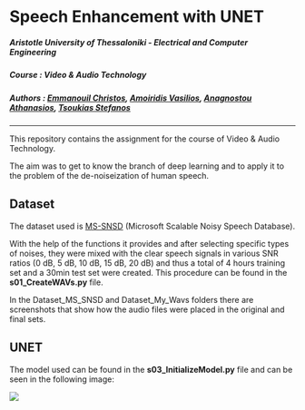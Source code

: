 # Speech Enhancement with UNET

##### **Aristotle University of Thessaloniki - Electrical and Computer Engineering**

##### **Course : Video & Audio Technology**

##### **Authors : [Emmanouil Christos](https://github.com/eachristgr), [ Amoiridis Vasilios](https://github.com/vamoirid), [Anagnostou Athanasios](https://github.com/Nassos-Anagnostou), [Tsoukias Stefanos](https://github.com/tsoukias)**

------

This repository contains the assignment for the course of Video & Audio Technology.

The aim was to get to know the branch of deep learning and to apply it to the problem of the de-noiseization of human speech.

## Dataset

The dataset used is [MS-SNSD](https://github.com/microsoft/MS-SNSD) (Microsoft Scalable Noisy Speech Database).

With the help of the functions it provides and after selecting specific types of noises, they were mixed with the clear speech signals in various SNR ratios (0 dB, 5 dB, 10 dB, 15 dB, 20 dB) and thus a total of 4 hours training set and a 30min test set were created. This procedure can be found in the **s01_CreateWAVs.py** file.

In the Dataset_MS_SNSD and Dataset_My_Wavs folders there are screenshots that show how the audio files were placed in the original and final sets.

## UNET

The model used can be found in the **s03_InitializeModel.py** file and can be seen in the following image:

<img src="https://github.com/eachristgr/Computer-Architecture/blob/main/Lab02/step01/1_2_plots/BenchmarksComparation_L2MissRate.png?raw=true" /> 